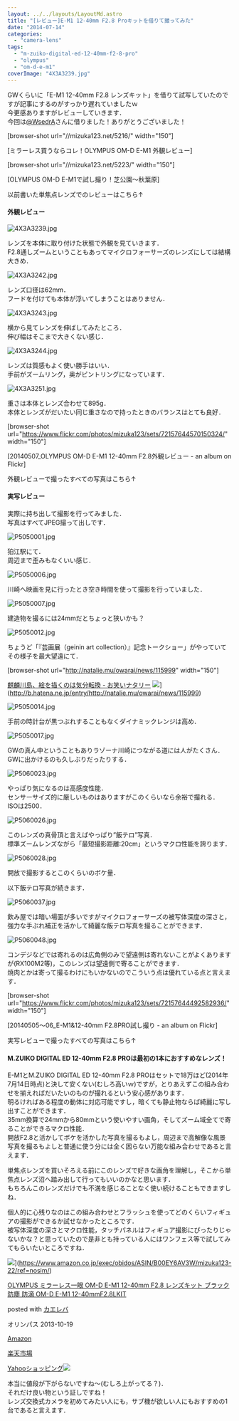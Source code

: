 ```yaml
---
layout: ../../layouts/LayoutMd.astro
title: "[レビュー]E-M1 12-40mm F2.8 Proキットを借りて撮ってみた"
date: "2014-07-14"
categories: 
  - "camera-lens"
tags: 
  - "m-zuiko-digital-ed-12-40mm-f2-8-pro"
  - "olympus"
  - "om-d-e-m1"
coverImage: "4X3A3239.jpg"
---
```


GWくらいに「E-M1 12-40mm F2.8 レンズキット」を借りて試写していたのですが記事にするのがすっかり遅れていましたｗ  
今更感ありますがレビューしていきます．  
今回は[@WsedrA](https://twitter.com/WsedrA)さんに借りました！ありがとうございました！

\[browser-shot url="//mizuka123.net/5216/" width="150"\]

[ミラーレス買うならコレ！OLYMPUS OM-D E-M1 外観レビュー]

\[browser-shot url="//mizuka123.net/5223/" width="150"\]

[OLYMPUS OM-D E-M1で試し撮り！芝公園～秋葉原]

以前書いた単焦点レンズでのレビューはこちら↑

#### 外観レビュー

![4X3A3239.jpg](/archive/images/14134035054_49caaaf822_b.jpg)
 
レンズを本体に取り付けた状態で外観を見ていきます．  
F2.8通しズームということもあってマイクロフォーサーズのレンズにしては結構大きめ．

![4X3A3242.jpg](/archive/images/14133784595_ee87403f90_b.jpg)
 
レンズ口径は62mm．  
フードを付けても本体が浮いてしまうことはありません．

![4X3A3243.jpg](/archive/images/14134040184_5879c84a1d_b.jpg)
 
横から見てレンズを伸ばしてみたところ．  
伸び幅はそこまで大きくない感じ．

![4X3A3244.jpg](/archive/images/14130448031_88695d12e7_b.jpg)
 
レンズは質感もよく使い勝手はいい．  
手前がズームリング，奥がピントリングになっています．

![4X3A3251.jpg](/archive/images/13947164428_92ebe08f7d_b.jpg)
 
重さは本体とレンズ合わせて895g．  
本体とレンズがだいたい同じ重さなので持ったときのバランスはとても良好．

\[browser-shot url="https://www.flickr.com/photos/mizuka123/sets/72157644570150324/" width="150"\]

[20140507\_OLYMPUS OM-D E-M1 12-40mm F2.8外観レビュー - an album on Flickr]

外観レビューで撮ったすべての写真はこちら↑

#### 実写レビュー

実際に持ち出して撮影を行ってみました．  
写真はすべてJPEG撮って出しです．

![P5050001.jpg](/archive/images/13936317590_9b4d51b59e_b.jpg)
 
狛江駅にて．  
周辺まで歪みもなくいい感じ．

![P5050006.jpg](/archive/images/13936278947_e3021f42ee_b.jpg)
 
川崎へ映画を見に行ったとき空き時間を使って撮影を行っていました．

![P5050007.jpg](/archive/images/14119930642_ae7b9b85c4_b.jpg)
 
建造物を撮るには24mmだとちょっと狭いかも？

![P5050012.jpg](/archive/images/14123279844_2d046335f0_b.jpg)
 
ちょうど「『芸画展（geinin art collection）』記念トークショー」がやっていてその様子を最大望遠にて．

\[browser-shot url="http://natalie.mu/owarai/news/115999" width="150"\]

[麒麟川島、絵を描くのは気分転換 - お笑いナタリー](http://natalie.mu/owarai/news/115999) ![](http://b.hatena.ne.jp/entry/image/http://natalie.mu/owarai/news/115999)](http://b.hatena.ne.jp/entry/http://natalie.mu/owarai/news/115999)

![P5050014.jpg](/archive/images/13936330488_896e1aecac_b.jpg)
 
手前の時計台が黒つぶれすることもなくダイナミックレンジは高め．

![P5050017.jpg](/archive/images/13936340040_4bd000baaf_b.jpg)
 
GWの真ん中ということもありラゾーナ川崎につながる道には人がたくさん．  
GWに出かけるのも久しぶりだったりする．

![P5060023.jpg](/archive/images/14119653841_1de9f28fbb_b.jpg)
 
やっぱり気になるのは高感度性能．  
センサーサイズ的に厳しいものはありますがこのくらいなら余裕で撮れる．  
ISOは2500．

![P5060026.jpg](/archive/images/14143032443_21d952d764_b.jpg)
 
このレンズの真骨頂と言えばやっぱり”飯テロ”写真．  
標準ズームレンズながら「最短撮影距離:20cm」というマクロ性能を誇ります．

![P5060028.jpg](/archive/images/13936337958_573745d254_b.jpg)
 
開放で撮影するとこのくらいのボケ量．

以下飯テロ写真が続きます．

![P5060037.jpg](/archive/images/14123295614_a8c8f3413e_b.jpg)
 
飲み屋では暗い場面が多いですがマイクロフォーサーズの被写体深度の深さと，強力な手ぶれ補正を活かして綺麗な飯テロ写真を撮ることができます．

![P5060048.jpg](/archive/images/13936363950_5850e493f5_b.jpg)
 
コンデジなどでは寄れるのは広角側のみで望遠側は寄れないことがよくありますが(RX100M2等)，このレンズは望遠側で寄ることができます．  
焼肉とかは寄って撮るわけにもいかないのでこういう点は優れている点と言えます．

\[browser-shot url="https://www.flickr.com/photos/mizuka123/sets/72157644492582936/" width="150"\]

[20140505～06\_E-M1&12-40mm F2.8PRO試し撮り - an album on Flickr]

実写レビューで撮ったすべての写真はこちら↑

#### M.ZUIKO DIGITAL ED 12-40mm F2.8 PROは最初の1本におすすめなレンズ！

E-M1とM.ZUIKO DIGITAL ED 12-40mm F2.8 PROはセットで18万ほど(2014年7月14日時点)と決して安くない(むしろ高いｗ)ですが，とりあえずこの組み合わせを揃えればだいたいのものが撮れるという安心感があります．  
明るければある程度の動体に対応可能ですし，暗くても静止物ならば綺麗に写し出すことができます．  
35mm換算で24mmから80mmという使いやすい画角，そしてズーム域全てで寄ることができるマクロ性能．  
開放F2.8と活かしてボケを活かした写真を撮るもよし，周辺まで高解像な風景写真を撮るもよしと普通に使う分には全く困らない万能な組み合わせであると言えます．

単焦点レンズを買いそろえる前にこのレンズで好きな画角を理解し，そこから単焦点レンズ沼へ踏み出して行ってもいいのかなと思います．  
もちろんこのレンズだけでも不満を感じることなく使い続けることもできますしね．

個人的に心残りなのはこの組み合わせとフラッシュを使ってどのくらいフィギュアの撮影ができるか試せなかったところです．  
被写体深度の深さとマクロ性能，タッチパネルはフィギュア撮影にぴったりじゃないかな？と思っていたので是非とも持っている人にはワンフェス等で試してみてもらいたいところですね．

![](/archive/images/41QkiMoYtqL._SL160_.jpg)](https://www.amazon.co.jp/exec/obidos/ASIN/B00EY6AV3W/mizuka123-22/ref=nosim/)

[OLYMPUS ミラーレス一眼 OM-D E-M1 12-40mm F2.8 レンズキット ブラック 防塵 防滴 OM-D E-M1 12-40mmF2.8LKIT](https://www.amazon.co.jp/exec/obidos/ASIN/B00EY6AV3W/mizuka123-22/ref=nosim/)

posted with [カエレバ](http://kaereba.com)

オリンパス 2013-10-19

[Amazon](http://www.amazon.co.jp/gp/search?keywords=OLYMPUS%20%83%7E%83%89%81%5B%83%8C%83X%88%EA%8A%E1%20OM-D%20E-M1%2012-40mm%20F2.8%20%83%8C%83%93%83Y%83L%83b%83g%20%83u%83%89%83b%83N%20%96h%90o%20%96h%93H%20OM-D%20E-M1%2012-40mmF2.8LKIT&__mk_ja_JP=%83J%83%5E%83J%83i&tag=mizuka123-22 "アマゾン")

[楽天市場](http://hb.afl.rakuten.co.jp/hgc/032b53ee.4b34c5ee.0f4a541e.f440145e/?pc=http%3A%2F%2Fsearch.rakuten.co.jp%2Fsearch%2Fmall%2FOLYMPUS%2520%25E3%2583%259F%25E3%2583%25A9%25E3%2583%25BC%25E3%2583%25AC%25E3%2582%25B9%25E4%25B8%2580%25E7%259C%25BC%2520OM-D%2520E-M1%252012-40mm%2520F2.8%2520%25E3%2583%25AC%25E3%2583%25B3%25E3%2582%25BA%25E3%2582%25AD%25E3%2583%2583%25E3%2583%2588%2520%25E3%2583%2596%25E3%2583%25A9%25E3%2583%2583%25E3%2582%25AF%2520%25E9%2598%25B2%25E5%25A1%25B5%2520%25E9%2598%25B2%25E6%25BB%25B4%2520OM-D%2520E-M1%252012-40mmF2.8LKIT%2F-%2Ff.1-p.1-s.1-sf.0-st.A-v.2%3Fx%3D0%26scid%3Daf_ich_link_urltxt%26m%3Dhttp%3A%2F%2Fm.rakuten.co.jp%2F "楽天市場")

[Yahooショッピング![](//ad.jp.ap.valuecommerce.com/servlet/gifbanner?sid=3066752&pid=881990642)](//ck.jp.ap.valuecommerce.com/servlet/referral?sid=3066752&pid=881990642&vc_url=http%3A%2F%2Fshopping.search.yahoo.co.jp%2Fsearch%3FuIv%3Don%26ei%3DUTF-8%26tab_ex%3Dcommerce%26slider%3D0%26va%3DOLYMPUS%2520%25E3%2583%259F%25E3%2583%25A9%25E3%2583%25BC%25E3%2583%25AC%25E3%2582%25B9%25E4%25B8%2580%25E7%259C%25BC%2520OM-D%2520E-M1%252012-40mm%2520F2.8%2520%25E3%2583%25AC%25E3%2583%25B3%25E3%2582%25BA%25E3%2582%25AD%25E3%2583%2583%25E3%2583%2588%2520%25E3%2583%2596%25E3%2583%25A9%25E3%2583%2583%25E3%2582%25AF%2520%25E9%2598%25B2%25E5%25A1%25B5%2520%25E9%2598%25B2%25E6%25BB%25B4%2520OM-D%2520E-M1%252012-40mmF2.8LKIT "Yahooショッピング")

本当に値段が下がらないですね～(むしろ上がってる？)．  
それだけ良い物という証しですね！  
レンズ交換式カメラを初めてみたい人にも，サブ機が欲しい人にもおすすめの1台であると言えます．
